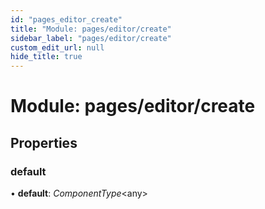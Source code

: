 ```yaml
---
id: "pages_editor_create"
title: "Module: pages/editor/create"
sidebar_label: "pages/editor/create"
custom_edit_url: null
hide_title: true
---
```


# Module: pages/editor/create

## Properties

### default

• **default**: *ComponentType*<any\>
